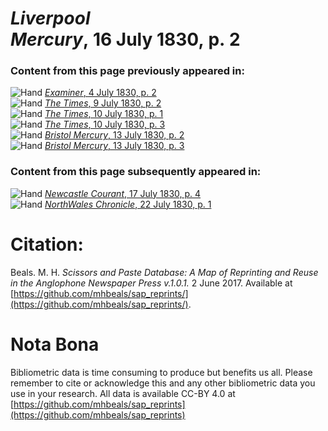 # *Liverpool Mercury*, 16 July 1830, p. 2  
  
### Content from this page previously appeared in:  
![Hand](http://scissorsandpaste.net/wp-content/uploads/2017/06/smallhandpointer.png) [*Examiner*, 4 July 1830, p. 2](https://mhbeals.github.io/sap_html/Examiner/Examiner-4-July-1830-p-2)  
![Hand](http://scissorsandpaste.net/wp-content/uploads/2017/06/smallhandpointer.png) [*The Times*, 9 July 1830, p. 2](https://mhbeals.github.io/sap_html/The-Times/The-Times-9-July-1830-p-2)  
![Hand](http://scissorsandpaste.net/wp-content/uploads/2017/06/smallhandpointer.png) [*The Times*, 10 July 1830, p. 1](https://mhbeals.github.io/sap_html/The-Times/The-Times-10-July-1830-p-1)  
![Hand](http://scissorsandpaste.net/wp-content/uploads/2017/06/smallhandpointer.png) [*The Times*, 10 July 1830, p. 3](https://mhbeals.github.io/sap_html/The-Times/The-Times-10-July-1830-p-3)  
![Hand](http://scissorsandpaste.net/wp-content/uploads/2017/06/smallhandpointer.png) [*Bristol Mercury*, 13 July 1830, p. 2](https://mhbeals.github.io/sap_html/Bristol-Mercury/Bristol-Mercury-13-July-1830-p-2)  
![Hand](http://scissorsandpaste.net/wp-content/uploads/2017/06/smallhandpointer.png) [*Bristol Mercury*, 13 July 1830, p. 3](https://mhbeals.github.io/sap_html/Bristol-Mercury/Bristol-Mercury-13-July-1830-p-3)  
  
### Content from this page subsequently appeared in:  
![Hand](http://scissorsandpaste.net/wp-content/uploads/2017/06/smallhandpointer.png) [*Newcastle Courant*, 17 July 1830, p. 4](https://mhbeals.github.io/sap_html/Newcastle-Courant/Newcastle-Courant-17-July-1830-p-4)  
![Hand](http://scissorsandpaste.net/wp-content/uploads/2017/06/smallhandpointer.png) [*NorthWales Chronicle*, 22 July 1830, p. 1](https://mhbeals.github.io/sap_html/NorthWales-Chronicle/NorthWales-Chronicle-22-July-1830-p-1)  


# Citation: 

Beals. M. H. *Scissors and Paste Database: A Map of Reprinting and Reuse in the Anglophone Newspaper Press v.1.0.1.* 2 June 2017. Available at [https://github.com/mhbeals/sap_reprints/](https://github.com/mhbeals/sap_reprints/). 

# Nota Bona

Bibliometric data is time consuming to produce but benefits us all. Please remember to cite or acknowledge this and any other bibliometric data you use in your research. All data is available CC-BY 4.0 at [https://github.com/mhbeals/sap_reprints](https://github.com/mhbeals/sap_reprints)